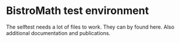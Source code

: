 # BistroMath test environment

The selftest needs a lot of files to work. They can by found here.
Also additional documentation and publications.